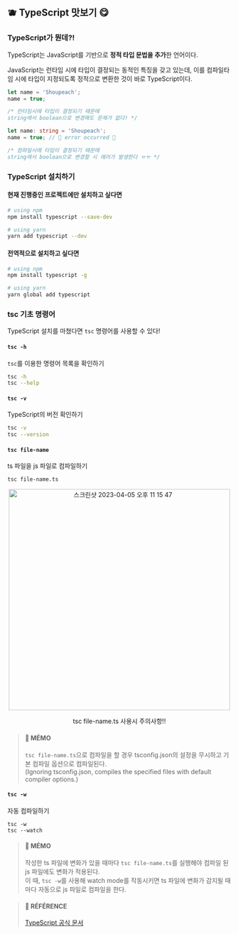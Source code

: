 ## 🫐 TypeScript 맛보기 😋

### TypeScript가 뭔데?!

TypeScript는 JavaScript를 기반으로 **정적 타입 문법을 추가**한 언어이다.

JavaScript는 런타임 시에 타입이 결정되는 동적인 특징을 갖고 있는데, 이를 컴파일타임 시에 타입이 지정되도록 정적으로 변환한 것이 바로 TypeScript이다.

```js
let name = 'Shoupeach';
name = true;

/* 런타임시에 타입이 결정되기 때문에
string에서 boolean으로 변경해도 문제가 없다! */
```

```ts
let name: string = 'Shoupeach';
name = true; // 🚨 error occurred 🚨

/* 컴파일시에 타입이 결정되기 때문에
string에서 boolean으로 변경할 시 에러가 발생한다 ㅠㅠ */
```

### TypeScript 설치하기

#### 현재 진행중인 프로젝트에만 설치하고 싶다면

```bash
# using npm
npm install typescript --save-dev

# using yarn
yarn add typescript --dev
```

#### 전역적으로 설치하고 싶다면

```bash
# using npm
npm install typescript -g

# using yarn
yarn global add typescript
```

### tsc 기초 명령어

TypeScript 설치를 마쳤다면 `tsc` 명령어를 사용할 수 있다!

#### `tsc -h`
`tsc`를 이용한 명령어 목록을 확인하기

```bash
tsc -h
tsc --help
```

#### `tsc -v`
TypeScript의 버전 확인하기

```bash
tsc -v
tsc --version
```

#### `tsc file-name`
ts 파일을 js 파일로 컴파일하기

```bash
tsc file-name.ts
```

<div align="center">
  <img width="498" alt="스크린샷 2023-04-05 오후 11 15 47" src="https://user-images.githubusercontent.com/121331811/230118821-badcb0a0-6143-49a3-a081-08e208fb2431.png">
  
  tsc file-name.ts 사용시 주의사항!!
</div>

> #### 🍒 MÉMO
> 
> `tsc file-name.ts`으로 컴파일을 할 경우 tsconfig.json의 설정을 무시하고 기본 컴파일 옵션으로 컴파일된다.  
> (Ignoring tsconfig.json, compiles the specified files with default compiler options.)

#### `tsc -w`
자동 컴파일하기

```
tsc -w
tsc --watch
```

> #### 🍒 MÉMO
> 
> 작성한 ts 파일에 변화가 있을 때마다 `tsc file-name.ts`를 실행해야 컴파일 된 js 파일에도 변화가 적용된다.  
> 이 때, `tsc -w`를 사용해 watch mode를 작동시키면 ts 파일에 변화가 감지될 때마다 자동으로 js 파일로 컴파일을 한다.

> #### 🐰 RÉFÉRENCE
> [TypeScript 공식 문서](https://www.typescriptlang.org/ "TypeScript 공식 문서")
